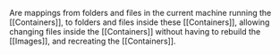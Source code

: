 Are mappings from folders and files in the current machine running the [[Containers]], to folders and files inside these [[Containers]], allowing changing files inside the [[Containers]] without having to rebuild the [[Images]], and recreating the [[Containers]].